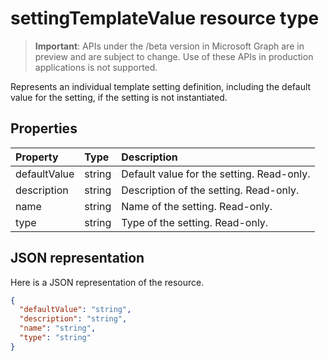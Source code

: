 # settingTemplateValue resource type

> **Important**: APIs under the /beta version in Microsoft Graph are in preview and are subject to change. Use of these APIs in production applications is not supported.

Represents an individual template setting definition, including the default value for the setting, if the setting is not instantiated.


## Properties
| Property	   | Type	|Description|
|:---------------|:--------|:----------|
|defaultValue|string|Default value for the setting. Read-only.|
|description|string|Description of the setting. Read-only.|
|name|string|Name of the setting. Read-only.|
|type|string|Type of the setting. Read-only.|

## JSON representation

Here is a JSON representation of the resource.

<!-- {
  "blockType": "resource",
  "optionalProperties": [

  ],
  "@odata.type": "microsoft.graph.settingTemplateValue"
}-->

```json
{
  "defaultValue": "string",
  "description": "string",
  "name": "string",
  "type": "string"
}

```

<!-- uuid: 8fcb5dbc-d5aa-4681-8e31-b001d5168d79
2015-10-25 14:57:30 UTC -->
<!-- {
  "type": "#page.annotation",
  "description": "settingTemplateValue resource",
  "keywords": "",
  "section": "documentation",
  "tocPath": ""
}-->
